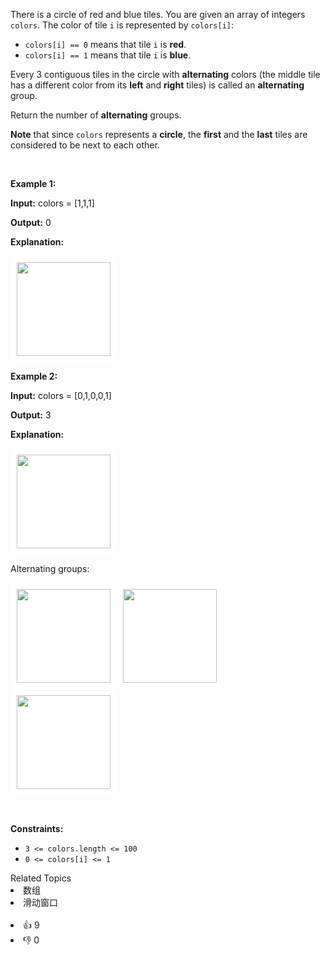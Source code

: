 <p>There is a circle of red and blue tiles. You are given an array of integers <code>colors</code>. The color of tile <code>i</code> is represented by <code>colors[i]</code>:</p>

<ul> 
 <li><code>colors[i] == 0</code> means that tile <code>i</code> is <strong>red</strong>.</li> 
 <li><code>colors[i] == 1</code> means that tile <code>i</code> is <strong>blue</strong>.</li> 
</ul>

<p>Every 3 contiguous tiles in the circle with <strong>alternating</strong> colors (the middle tile has a different color from its <strong>left</strong> and <strong>right</strong> tiles) is called an <strong>alternating</strong> group.</p>

<p>Return the number of <strong>alternating</strong> groups.</p>

<p><strong>Note</strong> that since <code>colors</code> represents a <strong>circle</strong>, the <strong>first</strong> and the <strong>last</strong> tiles are considered to be next to each other.</p>

<p>&nbsp;</p> 
<p><strong class="example">Example 1:</strong></p>

<div class="example-block"> 
 <p><strong>Input:</strong> <span class="example-io">colors = [1,1,1]</span></p> 
</div>

<p><strong>Output:</strong> <span class="example-io">0</span></p>

<p><strong>Explanation:</strong></p>

<p><img alt="" src="https://assets.leetcode.com/uploads/2024/05/16/image_2024-05-16_23-53-171.png" style="width: 150px; height: 150px; padding: 10px; background: #fff; border-radius: .5rem;" /></p>

<p><strong class="example">Example 2:</strong></p>

<div class="example-block"> 
 <p><strong>Input:</strong> <span class="example-io">colors = [0,1,0,0,1]</span></p> 
</div>

<p><strong>Output:</strong> 3</p>

<p><strong>Explanation:</strong></p>

<p><img alt="" src="https://assets.leetcode.com/uploads/2024/05/16/image_2024-05-16_23-47-491.png" style="width: 150px; height: 150px; padding: 10px; background: #fff; border-radius: .5rem;" /></p>

<p>Alternating groups:</p>

<p><strong class="example"><img alt="" src="https://assets.leetcode.com/uploads/2024/05/16/image_2024-05-16_23-50-441.png" style="width: 150px; height: 150px; padding: 10px; background: #fff; border-radius: .5rem;" /></strong><img alt="" src="https://assets.leetcode.com/uploads/2024/05/16/image_2024-05-16_23-48-211.png" style="width: 150px; height: 150px; padding: 10px; background: #fff; border-radius: .5rem;" /><strong class="example"><img alt="" src="https://assets.leetcode.com/uploads/2024/05/16/image_2024-05-16_23-49-351.png" style="width: 150px; height: 150px; padding: 10px; background: #fff; border-radius: .5rem;" /></strong></p>

<p>&nbsp;</p> 
<p><strong>Constraints:</strong></p>

<ul> 
 <li><code>3 &lt;= colors.length &lt;= 100</code></li> 
 <li><code>0 &lt;= colors[i] &lt;= 1</code></li> 
</ul>

<div><div>Related Topics</div><div><li>数组</li><li>滑动窗口</li></div></div><br><div><li>👍 9</li><li>👎 0</li></div>